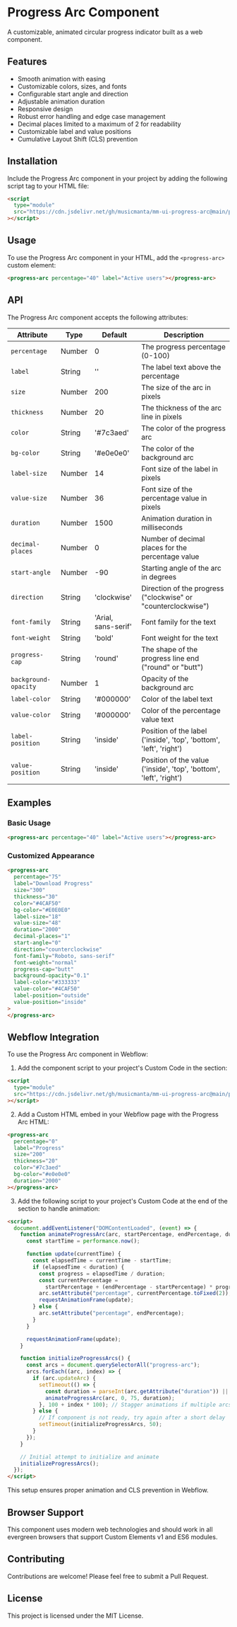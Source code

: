 # Progress Arc Component

A customizable, animated circular progress indicator built as a web component.

## Features

- Smooth animation with easing
- Customizable colors, sizes, and fonts
- Configurable start angle and direction
- Adjustable animation duration
- Responsive design
- Robust error handling and edge case management
- Decimal places limited to a maximum of 2 for readability
- Customizable label and value positions
- Cumulative Layout Shift (CLS) prevention

## Installation

Include the Progress Arc component in your project by adding the following script tag to your HTML file:

```html
<script
  type="module"
  src="https://cdn.jsdelivr.net/gh/musicmanta/mm-ui-progress-arc@main/progress-arc.js"
></script>
```

## Usage

To use the Progress Arc component in your HTML, add the `<progress-arc>` custom element:

```html
<progress-arc percentage="40" label="Active users"></progress-arc>
```

## API

The Progress Arc component accepts the following attributes:

| Attribute            | Type   | Default             | Description                                                        |
| -------------------- | ------ | ------------------- | ------------------------------------------------------------------ |
| `percentage`         | Number | 0                   | The progress percentage (0-100)                                    |
| `label`              | String | ''                  | The label text above the percentage                                |
| `size`               | Number | 200                 | The size of the arc in pixels                                      |
| `thickness`          | Number | 20                  | The thickness of the arc line in pixels                            |
| `color`              | String | '#7c3aed'           | The color of the progress arc                                      |
| `bg-color`           | String | '#e0e0e0'           | The color of the background arc                                    |
| `label-size`         | Number | 14                  | Font size of the label in pixels                                   |
| `value-size`         | Number | 36                  | Font size of the percentage value in pixels                        |
| `duration`           | Number | 1500                | Animation duration in milliseconds                                 |
| `decimal-places`     | Number | 0                   | Number of decimal places for the percentage value                  |
| `start-angle`        | Number | -90                 | Starting angle of the arc in degrees                               |
| `direction`          | String | 'clockwise'         | Direction of the progress ("clockwise" or "counterclockwise")      |
| `font-family`        | String | 'Arial, sans-serif' | Font family for the text                                           |
| `font-weight`        | String | 'bold'              | Font weight for the text                                           |
| `progress-cap`       | String | 'round'             | The shape of the progress line end ("round" or "butt")             |
| `background-opacity` | Number | 1                   | Opacity of the background arc                                      |
| `label-color`        | String | '#000000'           | Color of the label text                                            |
| `value-color`        | String | '#000000'           | Color of the percentage value text                                 |
| `label-position`     | String | 'inside'            | Position of the label ('inside', 'top', 'bottom', 'left', 'right') |
| `value-position`     | String | 'inside'            | Position of the value ('inside', 'top', 'bottom', 'left', 'right') |

## Examples

### Basic Usage

```html
<progress-arc percentage="40" label="Active users"></progress-arc>
```

### Customized Appearance

```html
<progress-arc
  percentage="75"
  label="Download Progress"
  size="300"
  thickness="30"
  color="#4CAF50"
  bg-color="#E0E0E0"
  label-size="18"
  value-size="48"
  duration="2000"
  decimal-places="1"
  start-angle="0"
  direction="counterclockwise"
  font-family="Roboto, sans-serif"
  font-weight="normal"
  progress-cap="butt"
  background-opacity="0.1"
  label-color="#333333"
  value-color="#4CAF50"
  label-position="outside"
  value-position="inside"
>
</progress-arc>
```

## Webflow Integration

To use the Progress Arc component in Webflow:

1. Add the component script to your project's Custom Code in the <head> section:

```html
<script
  type="module"
  src="https://cdn.jsdelivr.net/gh/musicmanta/mm-ui-progress-arc@main/progress-arc.js"
></script>
```

2. Add a Custom HTML embed in your Webflow page with the Progress Arc HTML:

```html
<progress-arc
  percentage="0"
  label="Progress"
  size="200"
  thickness="20"
  color="#7c3aed"
  bg-color="#e0e0e0"
  duration="2000"
></progress-arc>
```

3. Add the following script to your project's Custom Code at the end of the <body> section to handle animation:

```html
<script>
  document.addEventListener("DOMContentLoaded", (event) => {
    function animateProgressArc(arc, startPercentage, endPercentage, duration) {
      const startTime = performance.now();

      function update(currentTime) {
        const elapsedTime = currentTime - startTime;
        if (elapsedTime < duration) {
          const progress = elapsedTime / duration;
          const currentPercentage =
            startPercentage + (endPercentage - startPercentage) * progress;
          arc.setAttribute("percentage", currentPercentage.toFixed(2));
          requestAnimationFrame(update);
        } else {
          arc.setAttribute("percentage", endPercentage);
        }
      }

      requestAnimationFrame(update);
    }

    function initializeProgressArcs() {
      const arcs = document.querySelectorAll("progress-arc");
      arcs.forEach((arc, index) => {
        if (arc.updateArc) {
          setTimeout(() => {
            const duration = parseInt(arc.getAttribute("duration")) || 2000;
            animateProgressArc(arc, 0, 75, duration);
          }, 100 + index * 100); // Stagger animations if multiple arcs
        } else {
          // If component is not ready, try again after a short delay
          setTimeout(initializeProgressArcs, 50);
        }
      });
    }

    // Initial attempt to initialize and animate
    initializeProgressArcs();
  });
</script>
```

This setup ensures proper animation and CLS prevention in Webflow.

## Browser Support

This component uses modern web technologies and should work in all evergreen browsers that support Custom Elements v1 and ES6 modules.

## Contributing

Contributions are welcome! Please feel free to submit a Pull Request.

## License

This project is licensed under the MIT License.
